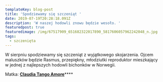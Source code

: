 ```yaml
---
templateKey: blog-post
title: 'Spodziewamy się szczeniąt '
date: 2019-07-19T20:28:18.091Z
description: 'W naszej hodowli znowu będzie wesoło. '
featuredpost: true
featuredimage: /img/67517909_651682322017890_5817606057962242048_n.jpg
tags:
  - szczenięta
---
```

W sierpniu spodziewamy się szczeniąt z wyjątkowego skojarzenia. Ojcem maluszków będzie Rasmus, przepiękny, młodziutki reproduktor mieszkający w jednej z najlepszych hodowli bichonków w Norwegii.

Matka: [**Claudia Tango Amore**](https://www.petitetblanc.eu/dogs/2019-05-03-claudia-tango-amore/)****
